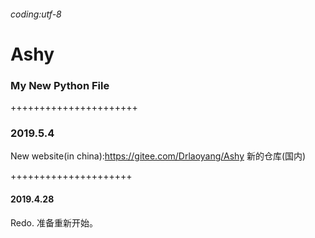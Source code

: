 ###### coding:utf-8

# Ashy
### My New Python File 

++++++++++++++++++++++
### 2019.5.4 
New website(in china):https://gitee.com/Drlaoyang/Ashy 
新的仓库(国内)

+++++++++++++++++++++

#### 2019.4.28 
Redo. 
准备重新开始。 